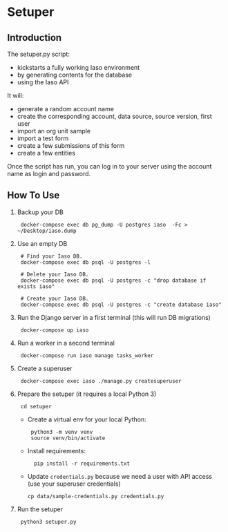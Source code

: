 # Setuper

## Introduction

The setuper.py script:

- kickstarts a fully working Iaso environment
- by generating contents for the database
- using the Iaso API

It will:

- generate a random account name
- create the corresponding account, data source, source version, first user 
- import an org unit sample 
- import a test form
- create a few submissions of this form 
- create a few entities

Once the script has run, you can log in to your server using the account name as login and password. 

## How To Use

1. Backup your DB

        docker-compose exec db pg_dump -U postgres iaso  -Fc > ~/Desktop/iaso.dump

1. Use an empty DB

        # Find your Iaso DB.
        docker-compose exec db psql -U postgres -l

        # Delete your Iaso DB.
        docker-compose exec db psql -U postgres -c "drop database if exists iaso"

        # Create your Iaso DB.
        docker-compose exec db psql -U postgres -c "create database iaso"

1. Run the Django server in a first terminal (this will run DB migrations)

        docker-compose up iaso

1. Run a worker in a second terminal

        docker-compose run iaso manage tasks_worker

1. Create a superuser

        docker-compose exec iaso ./manage.py createsuperuser

1. Prepare the setuper (it requires a local Python 3)

        cd setuper

    - Create a virtual env for your local Python:

           python3 -m venv venv
           source venv/bin/activate

   - Install requirements:

           pip install -r requirements.txt

    - Update `credentials.py` because we need a user with API access (use your superuser credentials)

          cp data/sample-credentials.py credentials.py

1. Run the setuper

        python3 setuper.py
